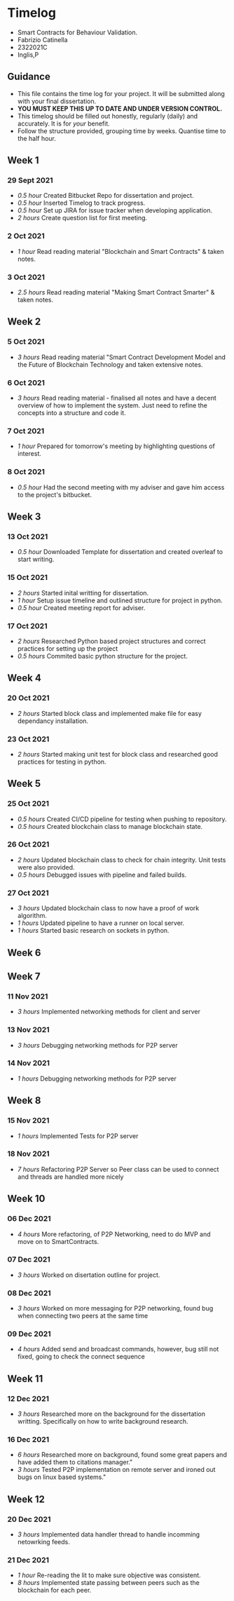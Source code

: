 # Timelog

* Smart Contracts for Behaviour Validation.
* Fabrizio Catinella
* 2322021C
* Inglis,P

## Guidance

* This file contains the time log for your project. It will be submitted along with your final dissertation.
* **YOU MUST KEEP THIS UP TO DATE AND UNDER VERSION CONTROL.**
* This timelog should be filled out honestly, regularly (daily) and accurately. It is for *your* benefit.
* Follow the structure provided, grouping time by weeks.  Quantise time to the half hour.

## Week 1

### 29 Sept 2021

* *0.5 hour* Created Bitbucket Repo for dissertation and project.
* *0.5 hour* Inserted Timelog to track progress.
* *0.5 hour* Set up JIRA for issue tracker when developing application.
* *2  hours* Create question list for first meeting.

### 2 Oct 2021

* *1 hour* Read reading material "Blockchain and Smart Contracts" & taken notes.

### 3 Oct 2021

* *2.5 hours* Read reading material "Making Smart Contract Smarter" & taken notes.

## Week 2

### 5 Oct 2021

* *3 hours* Read reading material "Smart Contract Development Model and the Future of Blockchain Technology and taken extensive notes.

### 6 Oct 2021

* *3 hours* Read reading material - finalised all notes and have a decent overview of how to implement the system. Just need to refine the concepts into a structure and code it.

### 7 Oct 2021

* *1 hour* Prepared for tomorrow's meeting by highlighting questions of interest.

### 8 Oct 2021

* *0.5 hour* Had the second meeting with my adviser and gave him access to the project's bitbucket.

## Week 3

### 13 Oct 2021

* *0.5 hour* Downloaded Template for dissertation and created overleaf to start writing. 

### 15 Oct 2021

* *2 hours* Started inital writting for dissertation.
* *1 hour*  Setup issue timeline and outlined structure for project in python. 
* *0.5 hour* Created meeting report for adviser.

### 17 Oct 2021

* *2 hours* Researched Python based project structures and correct practices for setting up the project
* *0.5 hours* Commited basic python structure for the project.

## Week 4

### 20 Oct 2021

* *2 hours* Started block class and implemented make file for easy dependancy installation.

### 23 Oct 2021

* *2 hours* Started making unit test for block class and researched good practices for testing in python.

## Week 5

### 25 Oct 2021

* *0.5 hours* Created CI/CD pipeline for testing when pushing to repository.
* *0.5 hours* Created blockchain class to manage blockchain state.

### 26 Oct 2021

* *2 hours* Updated blockchain class to check for chain integrity. Unit tests were also provided.
* *0.5 hours* Debugged issues with pipeline and failed builds.

### 27 Oct 2021
* *3 hours* Updated blockchain class to now have a proof of work algorithm.
* *1 hours* Updated pipeline to have a runner on local server.
* *1 hours* Started basic research on sockets in python.
## Week 6

## Week 7

### 11 Nov 2021

* *3 hours* Implemented networking methods for client and server

### 13 Nov 2021

* *3 hours* Debugging networking methods for P2P server

### 14 Nov 2021

* *1 hours* Debugging networking methods for P2P server

## Week 8

### 15 Nov 2021

* *1 hours* Implemented Tests for P2P server

### 18 Nov 2021

* *7 hours* Refactoring P2P Server so Peer class can be used to connect and threads are handled more nicely

## Week 10

### 06 Dec 2021

* *4 hours* More refactoring, of P2P Networking, need to do MVP and move on to SmartContracts. 

### 07 Dec 2021

* *3 hours* Worked on disertation outline for project.

### 08 Dec 2021

* *3 hours* Worked on more messaging for P2P networking, found bug when connecting two peers at the same time

### 09 Dec 2021

* *4 hours* Added send and broadcast commands, however, bug still not fixed, going to check the connect sequence

## Week 11

### 12 Dec 2021

* *3 hours* Researched more on the background for the dissertation writting. Specifically on how to write background research. 

### 16 Dec 2021

* *6 hours* Researched more on background, found some great papers and have added them to citations manager." 
* *3 hours* Tested P2P implementation on remote server and ironed out bugs on linux based systems."

## Week 12

### 20 Dec 2021

* *3 hours* Implemented data handler thread to handle incomming netowrking feeds.

### 21 Dec 2021

* *1 hour* Re-reading the lit to make sure objective was consistent.
* *8 hours* Implemented state passing between peers such as the blockchain for each peer.